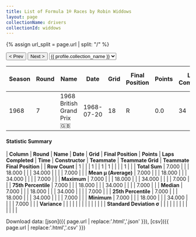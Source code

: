 ```yaml
---
title: List of Formula 1® Races by Robin Widdows
layout: page
collectionName: drivers
collectionId: widdows
---
```


{% assign url_split = page.url | split: "/" %}
<div id="collection-navigation">
<button onclick="selector.options[selector.selectedIndex-1].value && (window.location = selector.options[selector.selectedIndex-1].value);">&lt; Prev</button>
<button onclick="selector.options[selector.selectedIndex+1].value && (window.location = selector.options[selector.selectedIndex+1].value);">Next &gt;</button>
<select id="selector" onchange="this.options[this.selectedIndex].value && (window.location = this.options[this.selectedIndex].value);">
  {% for collectionId in site.data[page.collectionName].refs %}
    {% if collectionId == page.collectionId %}
      {% assign selected = "selected" %}
    {% else %}
      {% assign selected = "" %}
    {% endif %}
    {% assign profile = site.data[page.collectionName][collectionId].profile %}
    <option value="/f1/{{ page.collectionName }}/{{ collectionId }}/{{ url_split[4] }}" {{ selected }}>{{ profile.collection_name }}</option>
  {% endfor %}
</select>
</div>

| Season | Round | Name | Date | Grid | Final Position | Points | Laps Completed | Time | Constructor | Teammate | Teammate Grid | Teammate Final Position |
|--|--|--|--|--|--|--|--|--|--|--|--|--|
| 1968 | 7 | 1968 British Grand Prix 🇬🇧 | 1968-07-20 | 18 | R | 0.0 | 34 |   | Cooper-BRM 🇬🇧 | [Vic Elford 🇬🇧](/f1/drivers/elford) | 7 | R |

#### Statistic Summary

| **Column** | **Round** | **Name** | **Date** | **Grid** | **Final Position** | **Points** | **Laps Completed** | **Time** | **Constructor** | **Teammate** | **Teammate Grid** | **Teammate Final Position** |
| **Row Count** | 1 |  |  | 1 |  | 1 | 1 |  |  |  | 1 |  |
| **Total Sum** | 7.000 |  |  | 18.000 |  |  | 34.000 |  |  |  | 7.000 |  |
| **Mean μ (Average)** | 7.000 |  |  | 18.000 |  |  | 34.000 |  |  |  | 7.000 |  |
| **Maximum** | 7.000 |  |  | 18.000 |  |  | 34.000 |  |  |  | 7.000 |  |
| **75th Percentile** | 7.000 |  |  | 18.000 |  |  | 34.000 |  |  |  | 7.000 |  |
| **Median** | 7.000 |  |  | 18.000 |  |  | 34.000 |  |  |  | 7.000 |  |
| **25th Percentile** | 7.000 |  |  | 18.000 |  |  | 34.000 |  |  |  | 7.000 |  |
| **Minimum** | 7.000 |  |  | 18.000 |  |  | 34.000 |  |  |  | 7.000 |  |
| **Variance** |  |  |  |  |  |  |  |  |  |  |  |  |
| **Standard Deviation σ** |  |  |  |  |  |  |  |  |  |  |  |  |

Download data: [json]({{ page.url | replace:'.html','.json' }}), [csv]({{ page.url | replace:'.html','.csv' }})
